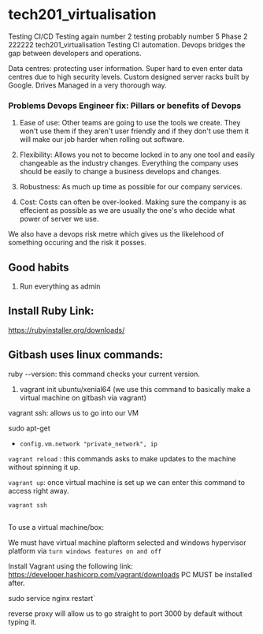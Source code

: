 # tech201_virtualisation

Testing CI/CD
Testing again number 2 testing probably number 5
Phase 2 222222
tech201_virtualisation
Testing CI automation.
Devops bridges the gap between developers and operations.

Data centres: protecting user information. Super hard to even enter data centres due to high security levels. Custom designed server racks built by Google. Drives Managed in a very thorough way.

### Problems Devops Engineer fix: Pillars or benefits of Devops
1. Ease of use: Other teams are going to use the tools we create. They won't use them if they aren't user friendly and if they don't use them it will make our job harder when rolling out software.

2. Flexibility: Allows you not to become locked in to any one tool and easily changeable as the industry changes. Everything the company uses should be easily to change a business develops and changes.

3. Robustness: As much up time as possible for our company services.

4. Cost: Costs can often be over-looked. Making sure the company is as effecient as possible as we are usually the one's who decide what power of server we use.

We also have a devops risk metre which gives us the likelehood of something occuring and the risk it posses.

## Good habits
1. Run everything as admin

## Install Ruby Link:

https://rubyinstaller.org/downloads/

## Gitbash uses linux commands:

ruby --version: this command checks your current version.

1. vagrant init ubuntu/xenial64 (we use this command to basically make a virtual machine on gitbash via vagrant)

vagrant ssh: allows us to go into our VM

sudo apt-get


- `config.vm.network "private_network", ip` 

`vagrant reload` : this commands asks to make updates to the machine without spinning it up.

`vagrant up`: once virtual machine is set up we can enter this command to access right away.

`vagrant ssh` 
##

To use a virtual machine/box:

We must have virtual machine plaftorm selected and windows hypervisor platform via `turn windows features on and off`

Install Vagrant using the following link: https://developer.hashicorp.com/vagrant/downloads
PC MUST be installed after.


sudo service nginx restart`

  reverse proxy will allow us to go straight to port 3000 by default without typing it.
